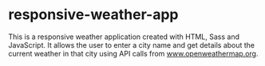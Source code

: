 # responsive-weather-app
This is a responsive weather application created with HTML, Sass and JavaScript. It allows the user to enter a city name and get details about the current weather in that city using API calls from www.openweathermap.org.
